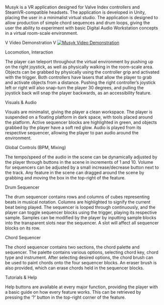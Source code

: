 Musyk is a VR application designed for Valve Index controllers and SteamVR-compatible headsets. The application is developed in Unity, placing the user in a minimalist virtual studio. The application is designed to allow production of simple chord sequences and drum loops, giving the user the ability to experiment with basic Digital Audio Workstation concepts in a virtual room-scale environment. 

V Video Demonstration V
[![Musyk Video Demonstration](https://img.youtube.com/vi/m3k2jRdeUuk/0.jpg)](https://www.youtube.com/watch?v=m3k2jRdeUuk)

Locomotion, Interaction 

The player can teleport throughout the virtual environment by pushing up on the right joystick, as well as physically walking in the room-scale area. Objects can be grabbed by physically using the controller grip and activated with the trigger. Both controllers have lasers that allow the player to grab and activate objects from a distance. Pushing the right controller’s joystick left or right will also snap-turn the player 30 degrees, and pulling the joystick back will snap the player backwards, as an accessibility feature. 

 

Visuals & Audio 

Visuals are minimalist, giving the player a clean workspace. The player is suspended on a floating platform in dark space, with tools placed around the platform. Active sequencer blocks are highlighted in green, and objects grabbed by the player have a soft red glow. Audio is played from its respective sequencer, allowing the player to pan audio around the environment. 

 

Global Controls (BPM, Mixing) 

The tempo/speed of the audio in the scene can be dynamically adjusted by the player through buttons in the scene in increments of 1 and 10. Volume for sequencers can be adjusted by a small increase/decrease button next to the track. Any feature in the scene can dragged around the scene by grabbing and moving the box in the top-right of the feature.  

 

Drum Sequencer 

The drum sequencer contains rows and columns of cubes representing beats in musical notation. Columns are highlighted to signify the current beat being played. The sequencer is looped through continuously, and the player can toggle sequencer blocks using the trigger, playing its respective sample. Samples can be modified by the player by inputting sample blocks into the transparent slots near the sequencer. A slot will affect all sequencer blocks on its row. 


Chord Sequencer 

The chord sequencer contains two sections, the chord palette and sequencer. The palette contains various options, selecting chord key, chord type and instrument. After selecting desired options, the chord brush can be used to paint chords onto the four sequencer blocks. An eraser brush is also provided, which can erase chords held in the sequencer blocks. 



Tutorials & Help 

Help buttons are available at every major function, providing the player with a basic guide on how every feature works. This can be retrieved by pressing the ‘?’ button in the top-right corner of the feature. 
